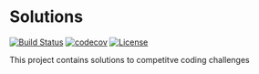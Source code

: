 # Solutions 
[![Build Status](https://travis-ci.org/SudeepGujar/solutions.svg?branch=master)](https://travis-ci.org/SudeepGujar/solutions)
[![codecov](https://codecov.io/gh/SudeepGujar/solutions/branch/master/graph/badge.svg)](https://codecov.io/gh/SudeepGujar/solutions)
[![License](https://img.shields.io/badge/License-Apache%202.0-blue.svg)](https://opensource.org/licenses/Apache-2.0)

This project contains solutions to competitve coding challenges
